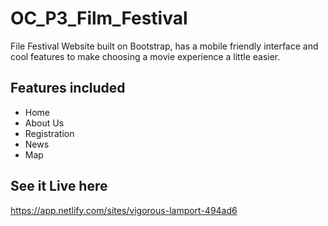 # OC_P3_Film_Festival
File Festival Website built on Bootstrap, has a mobile friendly interface and cool features to make choosing a movie experience a little easier.

## Features included
* Home
* About Us
* Registration
* News
* Map

## See it Live here
https://app.netlify.com/sites/vigorous-lamport-494ad6
